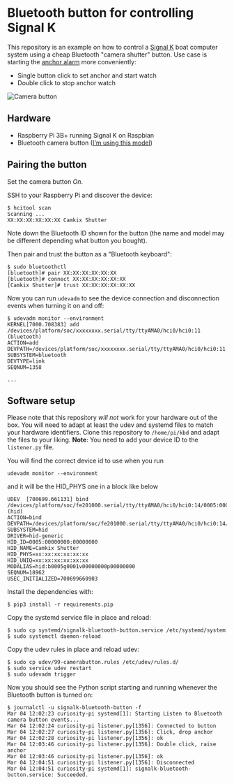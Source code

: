 Bluetooth button for controlling Signal K
=========================================

This repository is an example on how to control a [Signal K](https://signalk.org/) boat computer system using a cheap Bluetooth "camera shutter" button. Use case is starting the [anchor alarm](https://github.com/sbender9/signalk-anchoralarm-plugin) more conveniently:

* Single button click to set anchor and start watch
* Double click to stop anchor watch

![Camera button](https://live.staticflickr.com/65535/49608449938_e42a5b51e4.jpg)

## Hardware

* Raspberry Pi 3B+ running Signal K on Raspbian
* Bluetooth camera button ([I'm using this model](https://www.amazon.de/dp/B07C7YJS9M/ref=cm_sw_em_r_mt_dp_U_c74xEbBD2JAYD))

## Pairing the button

Set the camera button _On_.

SSH to your Raspberry Pi and discover the device:

```
$ hcitool scan
Scanning ...
XX:XX:XX:XX:XX:XX Camkix Shutter
```

Note down the Bluetooth ID shown for the button (the name and model may be different depending what button you bought).

Then pair and trust the button as a "Bluetooth keyboard":

```
$ sudo bluetoothctl
[bluetooth]# pair XX:XX:XX:XX:XX:XX
[bluetooth]# connect XX:XX:XX:XX:XX:XX
[Camkix Shutter]# trust XX:XX:XX:XX:XX:XX
```

Now you can run `udevadm` to see the device connection and disconnection events when turning it on and off:

```
$ udevadm monitor --environment
KERNEL[7000.708383] add      /devices/platform/soc/xxxxxxxx.serial/tty/ttyAMA0/hci0/hci0:11 (bluetooth)
ACTION=add
DEVPATH=/devices/platform/soc/xxxxxxxx.serial/tty/ttyAMA0/hci0/hci0:11
SUBSYSTEM=bluetooth
DEVTYPE=link
SEQNUM=1358

...
```

## Software setup

Please note that this repository _will not_ work for your hardware out of the box. You will need to adapt at least the udev and systemd files to match your hardware identifiers.
Clone this repository to `/home/pi/kbd` and adapt the files to your liking.
**Note**: You need to add your device ID to the `listener.py` file. 

You will find the correct device id to use when you run 

`udevadm monitor --environment`

and it will be the HID_PHYS one in a block like below 

```
UDEV  [700699.661131] bind     /devices/platform/soc/fe201000.serial/tty/ttyAMA0/hci0/hci0:14/0005:0000:0000.0010 (hid)
ACTION=bind
DEVPATH=/devices/platform/soc/fe201000.serial/tty/ttyAMA0/hci0/hci0:14/0005:0000:0000.0010
SUBSYSTEM=hid
DRIVER=hid-generic
HID_ID=0005:00000000:00000000
HID_NAME=Camkix Shutter
HID_PHYS=xx:xx:xx:xx:xx:xx
HID_UNIQ=xx:xx:xx:xx:xx:xx
MODALIAS=hid:b0005g0001v00000000p00000000
SEQNUM=18962
USEC_INITIALIZED=700699660903
```

Install the dependencies with:

```
$ pip3 install -r requirements.pip
```

Copy the systemd service file in place and reload:

```
$ sudo cp systemd/signalk-bluetooth-button.service /etc/systemd/system
$ sudo systemctl daemon-reload
```

Copy the udev rules in place and reload udev:

```
$ sudo cp udev/99-camerabutton.rules /etc/udev/rules.d/
$ sudo service udev restart
$ sudo udevadm trigger
```

Now you should see the Python script starting and running whenever the Bluetooth button is turned on:

```
$ journalctl -u signalk-bluetooth-button -f
Mar 04 12:02:23 curiosity-pi systemd[1]: Starting Listen to Bluetooth camera button events...
Mar 04 12:02:24 curiosity-pi listener.py[1356]: Connected to button
Mar 04 12:02:27 curiosity-pi listener.py[1356]: Click, drop anchor
Mar 04 12:02:28 curiosity-pi listener.py[1356]: ok
Mar 04 12:03:46 curiosity-pi listener.py[1356]: Double click, raise anchor
Mar 04 12:03:46 curiosity-pi listener.py[1356]: ok
Mar 04 12:04:51 curiosity-pi listener.py[1356]: Disconnected
Mar 04 12:04:51 curiosity-pi systemd[1]: signalk-bluetooth-button.service: Succeeded.
```
